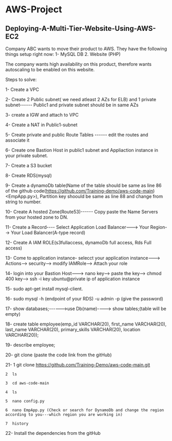 # AWS-Project

## Deploying-A-Multi-Tier-Website-Using-AWS-EC2

Company ABC wants to move their product to AWS. They have the following things setup right now:
1- MySQL DB
2. Website (PHP)

The company wants high availability on this product, therefore wants autoscaling to be enabled on this website.

Steps to solve:

1- Create a VPC

2- Create 2 Public subnet( we need atleast 2 AZs for ELB) and 1 private subnet------ Public1 and private subnet should be in same AZs

3- create a IGW and attach to VPC

4- Create a NAT in Public1-subnet

5- Create private and public Route Tables ------ edit the routes and associate it

6- Create one Bastion Host in public1 subnet and Appliaction instance in your private subnet.

7- Create a S3 bucket

8- Create RDS(mysql)

9- Create a dynamoDb table(Name of the table should be same as line 86 of the github code(https://github.com/Training-demo/aws-code-main)<EmpApp.py>), Partition key shoould be same as line 88 and change from string to number.

10- Create A hosted Zone(Route53)------ Copy paste the Name Servers from your hosted zone to DN.

11- Create a Record---- Select Application Load Balancer---> Your Region--> Your Load Balancer(A-type record)

12- Create A IAM ROLE(s3fullaccess, dynamoDb full access, Rds Full access)

13- Come to application instance- selecct your application instance---> Actions--> security--> modify IAMRole--> Attach your role

14- login into your Bastion Host---> nano key--> paste the key--> chmod 400 key--> ssh -i key ubuntu@private ip of application instance

15- sudo apt-get install mysql-client.

16- sudo mysql -h (endpoint of your RDS) -u admin -p (give the password)

17- show databases;------>use Db(name)----> show tables;(table will be empty)

18- create table employee(emp_id VARCHAR(20), first_name VARCHAR(20), last_name VARCHAR(20), primary_skills VARCHAR(20), location VARCHAR(20));

19- describe employee;

20- git clone (paste the code link from the gitHub)

21- 1 git clone https://github.com/Training-Demo/aws-code-main.git

    2  ls
    
    3  cd aws-code-main
    
    4  ls
    
    5  nano config.py
    
    6  nano EmpApp.py (Check or search for DynamoDb and change the region according to you---which region you are working in)
    
    7  history
    
22- Install the dependencies from the gitHub


